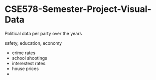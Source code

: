 # CSE578-Semester-Project-Visual-Data




Political data per party over the years

safety, education, economy 

- crime rates
- school shootings
- interestest rates
- house prices
- 